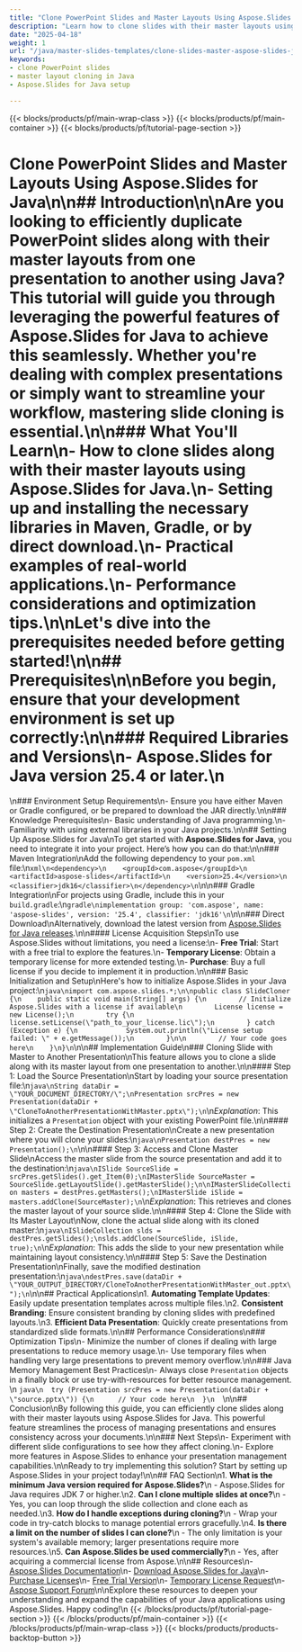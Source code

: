 ```yaml
---
title: "Clone PowerPoint Slides and Master Layouts Using Aspose.Slides for Java"
description: "Learn how to clone slides with their master layouts using Aspose.Slides for Java. This guide covers setup, code examples, and practical applications."
date: "2025-04-18"
weight: 1
url: "/java/master-slides-templates/clone-slides-master-aspose-slides-java/"
keywords:
- clone PowerPoint slides
- master layout cloning in Java
- Aspose.Slides for Java setup

---
```


{{< blocks/products/pf/main-wrap-class >}}
{{< blocks/products/pf/main-container >}}
{{< blocks/products/pf/tutorial-page-section >}}
# Clone PowerPoint Slides and Master Layouts Using Aspose.Slides for Java\n\n## Introduction\n\nAre you looking to efficiently duplicate PowerPoint slides along with their master layouts from one presentation to another using Java? This tutorial will guide you through leveraging the powerful features of **Aspose.Slides for Java** to achieve this seamlessly. Whether you're dealing with complex presentations or simply want to streamline your workflow, mastering slide cloning is essential.\n\n### What You'll Learn\n- How to clone slides along with their master layouts using Aspose.Slides for Java.\n- Setting up and installing the necessary libraries in Maven, Gradle, or by direct download.\n- Practical examples of real-world applications.\n- Performance considerations and optimization tips.\n\nLet's dive into the prerequisites needed before getting started!\n\n## Prerequisites\n\nBefore you begin, ensure that your development environment is set up correctly:\n\n### Required Libraries and Versions\n- **Aspose.Slides for Java** version 25.4 or later.\n  
\n### Environment Setup Requirements\n- Ensure you have either Maven or Gradle configured, or be prepared to download the JAR directly.\n\n### Knowledge Prerequisites\n- Basic understanding of Java programming.\n- Familiarity with using external libraries in your Java projects.\n\n## Setting Up Aspose.Slides for Java\nTo get started with **Aspose.Slides for Java**, you need to integrate it into your project. Here’s how you can do that:\n\n### Maven Integration\nAdd the following dependency to your `pom.xml` file:\n```xml\n<dependency>\n    <groupId>com.aspose</groupId>\n    <artifactId>aspose-slides</artifactId>\n    <version>25.4</version>\n    <classifier>jdk16</classifier>\n</dependency>\n```\n\n### Gradle Integration\nFor projects using Gradle, include this in your `build.gradle`:\n```gradle\nimplementation group: 'com.aspose', name: 'aspose-slides', version: '25.4', classifier: 'jdk16'\n```\n\n### Direct Download\nAlternatively, download the latest version from [Aspose.Slides for Java releases](https://releases.aspose.com/slides/java/).\n\n#### License Acquisition Steps\nTo use Aspose.Slides without limitations, you need a license:\n- **Free Trial**: Start with a free trial to explore the features.\n- **Temporary License**: Obtain a temporary license for more extended testing.\n- **Purchase**: Buy a full license if you decide to implement it in production.\n\n### Basic Initialization and Setup\nHere's how to initialize Aspose.Slides in your Java project:\n```java\nimport com.aspose.slides.*;\n\npublic class SlideCloner {\n    public static void main(String[] args) {\n        // Initialize Aspose.Slides with a license if available\n        License license = new License();\n        try {\n            license.setLicense(\"path_to_your_license.lic\");\n        } catch (Exception e) {\n            System.out.println(\"License setup failed: \" + e.getMessage());\n        }\n\n        // Your code goes here\n    }\n}\n```\n\n## Implementation Guide\n### Cloning Slide with Master to Another Presentation\nThis feature allows you to clone a slide along with its master layout from one presentation to another.\n\n#### Step 1: Load the Source Presentation\nStart by loading your source presentation file:\n```java\nString dataDir = \"YOUR_DOCUMENT_DIRECTORY/\";\nPresentation srcPres = new Presentation(dataDir + \"CloneToAnotherPresentationWithMaster.pptx\");\n```\n*Explanation*: This initializes a `Presentation` object with your existing PowerPoint file.\n\n#### Step 2: Create the Destination Presentation\nCreate a new presentation where you will clone your slides:\n```java\nPresentation destPres = new Presentation();\n```\n\n#### Step 3: Access and Clone Master Slide\nAccess the master slide from the source presentation and add it to the destination:\n```java\nISlide SourceSlide = srcPres.getSlides().get_Item(0);\nIMasterSlide SourceMaster = SourceSlide.getLayoutSlide().getMasterSlide();\n\nIMasterSlideCollection masters = destPres.getMasters();\nIMasterSlide iSlide = masters.addClone(SourceMaster);\n```\n*Explanation*: This retrieves and clones the master layout of your source slide.\n\n#### Step 4: Clone the Slide with Its Master Layout\nNow, clone the actual slide along with its cloned master:\n```java\nISlideCollection slds = destPres.getSlides();\nslds.addClone(SourceSlide, iSlide, true);\n```\n*Explanation*: This adds the slide to your new presentation while maintaining layout consistency.\n\n#### Step 5: Save the Destination Presentation\nFinally, save the modified destination presentation:\n```java\ndestPres.save(dataDir + \"YOUR_OUTPUT_DIRECTORY/CloneToAnotherPresentationWithMaster_out.pptx\");\n```\n\n## Practical Applications\n1. **Automating Template Updates**: Easily update presentation templates across multiple files.\n2. **Consistent Branding**: Ensure consistent branding by cloning slides with predefined layouts.\n3. **Efficient Data Presentation**: Quickly create presentations from standardized slide formats.\n\n## Performance Considerations\n### Optimization Tips\n- Minimize the number of clones if dealing with large presentations to reduce memory usage.\n- Use temporary files when handling very large presentations to prevent memory overflow.\n\n### Java Memory Management Best Practices\n- Always close `Presentation` objects in a finally block or use try-with-resources for better resource management.  \n  ```java\n  try (Presentation srcPres = new Presentation(dataDir + \"source.pptx\")) {\n      // Your code here\n  }\n  ```\n\n## Conclusion\nBy following this guide, you can efficiently clone slides along with their master layouts using Aspose.Slides for Java. This powerful feature streamlines the process of managing presentations and ensures consistency across your documents.\n\n### Next Steps\n- Experiment with different slide configurations to see how they affect cloning.\n- Explore more features in Aspose.Slides to enhance your presentation management capabilities.\n\nReady to try implementing this solution? Start by setting up Aspose.Slides in your project today!\n\n## FAQ Section\n1. **What is the minimum Java version required for Aspose.Slides?**\n   - Aspose.Slides for Java requires JDK 7 or higher.\n2. **Can I clone multiple slides at once?**\n   - Yes, you can loop through the slide collection and clone each as needed.\n3. **How do I handle exceptions during cloning?**\n   - Wrap your code in try-catch blocks to manage potential errors gracefully.\n4. **Is there a limit on the number of slides I can clone?**\n   - The only limitation is your system's available memory; larger presentations require more resources.\n5. **Can Aspose.Slides be used commercially?**\n   - Yes, after acquiring a commercial license from Aspose.\n\n## Resources\n- [Aspose.Slides Documentation](https://reference.aspose.com/slides/java/)\n- [Download Aspose.Slides for Java](https://releases.aspose.com/slides/java/)\n- [Purchase Licenses](https://purchase.aspose.com/buy)\n- [Free Trial Version](https://releases.aspose.com/slides/java/)\n- [Temporary License Request](https://purchase.aspose.com/temporary-license/)\n- [Aspose Support Forum](https://forum.aspose.com/c/slides/11)\n\nExplore these resources to deepen your understanding and expand the capabilities of your Java applications using Aspose.Slides. Happy coding!\n
{{< /blocks/products/pf/tutorial-page-section >}}
{{< /blocks/products/pf/main-container >}}
{{< /blocks/products/pf/main-wrap-class >}}
{{< blocks/products/products-backtop-button >}}